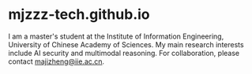 # mjzzz-tech.github.io
I am a master's student at the Institute of Information Engineering, University of Chinese Academy of Sciences. My main research interests include AI security and multimodal reasoning. For collaboration, please contact majizheng@iie.ac.cn.
